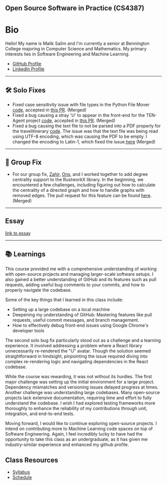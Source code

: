 ## Open Source Software in Practice (CS4387)

# Bio

Hello! My name is Malik Salim and I'm currently a senior at Bennington College majoring in Computer Science and Mathematics.  My primary interests lies in Software Engineering and Machine Learning.

- [GitHub Profile](https://github.com/malikrohail)
- [LinkedIn Profile](https://www.linkedin.com/in/malikrohail/)

---

## 🛠️ Solo Fixes

- Fixed case sensitivity issue with file types in the Python File Mover [code](https://github.com/AustinCGomez/Python-File-Mover), accepted in [this PR](https://github.com/AustinCGomez/Python-File-Mover/pull/60). (Merged)
- Fixed a bug causing a stray 'U' to appear in the front-end for the TEN-Agent project [code](https://github.com/TEN-framework/TEN-Agent/), accepted in [this PR](https://github.com/TEN-framework/TEN-Agent/issues/407). (Merged)
- Fixed a bug causing the text file to not be parsed into a PDF properly for the travelitinerary [code](https://github.com/gloriapul/travelitinerary/tree/pdf-fix).  The issue was that the text file was being read using UTF-8 encoding, which was causing the PDF to be empty.  I changed the encoding to Latin-1, which fixed the issue.[here](https://ibb.co/Sc73zwL) (Merged)

---

## 🤝 Group Fix
- For our group fix, [Zahir](https://github.com/Gohlub), [Ons](https://github.com/onsali), and I worked together to add degree centrality support to the RustworkX library.  In the beginning, we encountered a few challenges, including figuring out how to calculate the centrality of a directed graph and how to handle graphs with removed edges. The pull request for this feature can be found [here](https://github.com/Qiskit/rustworkx/pull/1306). (Merged)

---

## Essay
[link to essay](https://docs.google.com/document/d/1t0Rdqyc6Jqa7_8oIc0eVZ4kxUlMxJ7tUusPZ_Ccc4Wg/edit?tab=t.0)

---

## 📚 Learnings

This course provided me with a comprehensive understanding of working with open-source projects and managing larger-scale software setups. I also gained a better understanding of GitHub and its features such as pull requests, adding useful bug comments to your commits, and how to properly navigate the codebase. 

Some of the key things that I learned in this class include:
- Setting up a large codebase on a local machine
- Deepening my understanding of GitHub: Mastering features like pull requests, useful commit messages, and branch management.
- How to effectively debug front-end issues using Google Chrome's developer tools

The second solo bug fix particularly stood out as a challenge and a learning experience. It involved addressing a problem where a React library unnecessarily re-rendered the "U" avatar. Though the solution seemed straightforward in hindsight, pinpointing the issue required diving into complex re-rendering logic and navigating dependencies in the React codebase.

While the course was rewarding, it was not without its hurdles. The first major challenge was setting up the initial environment for a large project. Dependency mismatches and versioning issues delayed progress at times. Another challenge was understanding large codebases. Many open-source projects lack extensive documentation, requiring time and effort to fully understand the codebase. I wish I had explored testing frameworks more thoroughly to enhance the reliability of my contributions through unit, integration, and end-to-end tests. 

Moving forward, I would like to continue exploring open-source projects. I intend on contributing more to Machine Learning code spaces on top of Software Engineering. Again, I feel incredibly lucky to have had the opportunity to take this class as an undergraduate, as it has given me industry-similar experience and enhanced my github profile.

## Class Resources

- [Syllabus](./homework/week3/syllabus.md)
- [Schedule](./homework/week3/schedule.md)

